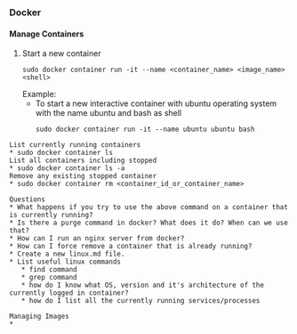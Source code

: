 ### Docker

#### Manage Containers

1. Start a new container
   ```
   sudo docker container run -it --name <container_name> <image_name> <shell>
   ```
   Example:
   * To start a new interactive container with ubuntu operating system with the name ubuntu and bash as shell
     ```
     sudo docker container run -it --name ubuntu ubuntu bash
     ```

```
List currently running containers
* sudo docker container ls
List all containers including stopped
* sudo docker container ls -a
Remove any existing stopped container
* sudo docker container rm <container_id_or_container_name>

Questions
* What happens if you try to use the above command on a container that is currently running?
* Is there a purge command in docker? What does it do? When can we use that?
* How can I run an nginx server from docker?
* How can I force remove a container that is already running?
* Create a new linux.md file.
* List useful linux commands
   * find command
   * grep command
   * how do I know what OS, version and it's architecture of the currently logged in container?
   * how do I list all the currently running services/processes
```

```
Managing Images
* 
```
